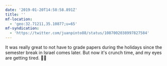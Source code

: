 ```yaml
---
date: '2019-01-20T14:58:58.891Z'
title: ''
mf-location:
  - 'geo:32.71211,35.10877;u=65'
mf-syndication:
  - 'https://twitter.com/juanpinto88/status/1087002038997827584'
---
```

It was really great to not have to grade papers during the holidays since the semester break in Israel comes later. But now it's crunch time, and my eyes are getting tired. 📝😞
